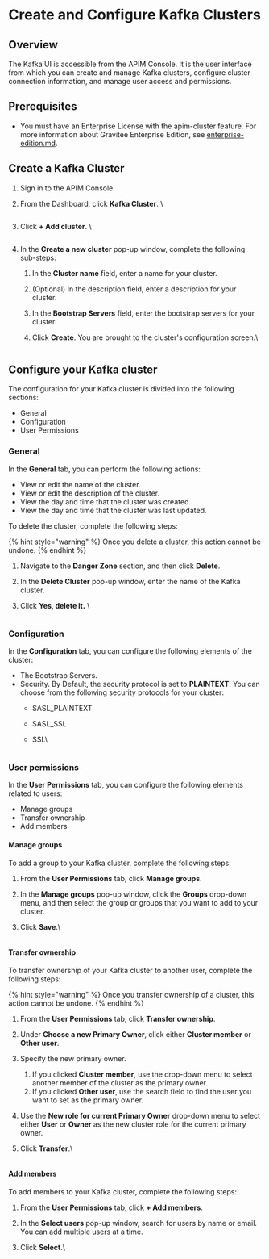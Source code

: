 # Create and Configure Kafka Clusters

## Overview&#x20;

The Kafka UI is accessible from the APIM Console. It is the user interface from which you can create and manage Kafka clusters, configure cluster connection information, and manage user access and permissions.

## Prerequisites&#x20;

* You must have an Enterprise License with the apim-cluster feature. For more information about Gravitee Enterprise Edition, see [enterprise-edition.md](../readme/enterprise-edition.md "mention").

## Create a Kafka Cluster

1. Sign in to the APIM Console.&#x20;
2.  From the Dashboard, click **Kafka Cluster**. \


    <figure><img src="../.gitbook/assets/83D2B577-1393-4048-8E93-56DB9E8CFB8E_1_201_a.jpeg" alt=""><figcaption></figcaption></figure>
3.  Click **+ Add cluster**. \


    <figure><img src="../.gitbook/assets/902A4021-EA90-4AB6-84B4-C0F9E995F54E_1_201_a (1).jpeg" alt=""><figcaption></figcaption></figure>
4. In the **Create a new cluster** pop-up window, complete the following sub-steps:
   1. In the **Cluster name** field, enter a name for your cluster.
   2. (Optional) In the description field, enter a description for your cluster.&#x20;
   3. In the **Bootstrap Servers** field, enter the bootstrap servers for your cluster.
   4.  Click **Create**. You are brought to the cluster's configuration screen.\


       <figure><img src="../.gitbook/assets/F7727719-AE67-4E84-A45B-478A4D66E2F5_1_201_a.jpeg" alt=""><figcaption></figcaption></figure>

## Configure your Kafka cluster

The configuration for your Kafka cluster is divided into the following sections:

* General
* Configuration&#x20;
* User Permissions

### General&#x20;

In the **General** tab, you can perform the following actions:&#x20;

* View or edit the name of the cluster.&#x20;
* View or edit the description of the cluster.&#x20;
* View the day and time that the cluster was created.
* View the day and time that the cluster was last updated.&#x20;

To delete the cluster, complete the following steps:

{% hint style="warning" %}
Once you delete a cluster, this action cannot be undone.
{% endhint %}

1. Navigate to the **Danger Zone** section, and then click **Delete**.
2. In the **Delete Cluster** pop-up window, enter the name of the Kafka cluster.
3.  Click **Yes, delete it.** \


    <figure><img src="../.gitbook/assets/42CDC273-4677-4127-A6DF-FBB3B7F53842_1_201_a.jpeg" alt=""><figcaption></figcaption></figure>



### Configuration&#x20;

In the **Configuration** tab, you can configure the following elements of the cluster:

* The Bootstrap Servers.&#x20;
* Security. By Default, the security protocol is set to **PLAINTEXT**. You can choose from the following security protocols for your cluster:
  * SASL\_PLAINTEXT
  * SASL\_SSL
  *   SSL\


      <figure><img src="../.gitbook/assets/9FAEF4B2-47B4-4D19-B2D2-D063ED96CAED_1_201_a.jpeg" alt=""><figcaption></figcaption></figure>

### User permissions

In the **User Permissions** tab, you can configure the following elements related to users:

* Manage groups&#x20;
* Transfer ownership&#x20;
* Add members

#### Manage groups&#x20;

To add a group to your Kafka cluster, complete the following steps:

1. From the **User Permissions** tab, click **Manage groups**.&#x20;
2. In the **Manage groups** pop-up window, click the **Groups** drop-down menu, and then select the group or groups that you want to add to your cluster.
3.  Click **Save**.\


    <figure><img src="../.gitbook/assets/00 kafkaUI 1.png" alt=""><figcaption></figcaption></figure>



#### Transfer ownership

To transfer ownership of your Kafka cluster to another user, complete the following steps:

{% hint style="warning" %}
Once you transfer ownership of a cluster, this action cannot be undone.
{% endhint %}

1. From the **User Permissions** tab, click **Transfer ownership**.
2. Under **Choose a new Primary Owner**, click either **Cluster member** or **Other user**.
3. Specify the new primary owner.
   1. If you clicked **Cluster member**, use the drop-down menu to select another member of the cluster as the primary owner.
   2. If you clicked **Other user**, use the search field to find the user you want to set as the primary owner.&#x20;
4. Use the **New role for current Primary Owner** drop-down menu to select either **User** or **Owner** as the new cluster role for the current primary owner.
5.  Click **Transfer**.\


    <figure><img src="../.gitbook/assets/00 kafkaUI 2.png" alt=""><figcaption></figcaption></figure>



#### Add members

To add members to your Kafka cluster, complete the following steps:

1. From the **User Permissions** tab, click **+ Add members**.
2. In the **Select users** pop-up window, search for users by name or email. You can add multiple users at a time.
3.  Click **Select**.\


    <figure><img src="../.gitbook/assets/00 kafkaUI 4.png" alt=""><figcaption></figcaption></figure>
